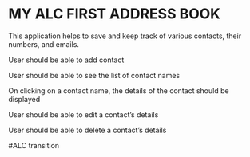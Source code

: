 # MY ALC FIRST ADDRESS BOOK

This application helps to save and  keep track of various contacts, their numbers, and emails.

User should be able to add contact

User should be able to see the list of contact names

On clicking on a contact name, the details of the contact should be displayed

User should be able to edit a contact’s details

User should be able to delete a contact’s details

#ALC transition

